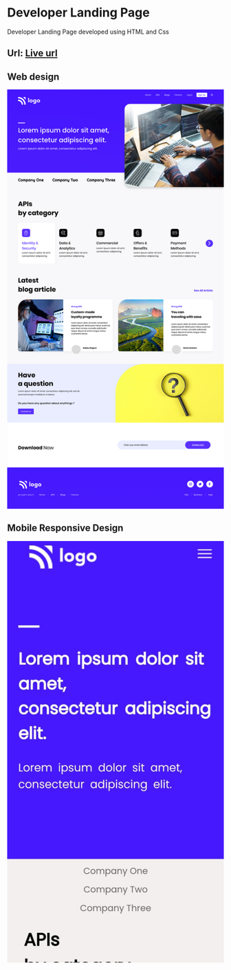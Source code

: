 # Developer Landing Page

Developer Landing Page developed using HTML and Css

## Url: [Live url](https://9-developer-landing-page.netlify.app/)

## Web design

![Web Design](9.png)



## Mobile Responsive Design

![Web Design](./images/9.mobile.jpeg)